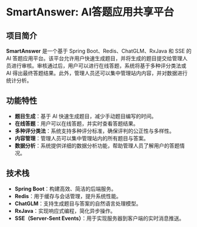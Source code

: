 # SmartAnswer: AI答题应用共享平台

## 项目简介

**SmartAnswer** 是一个基于 Spring Boot、Redis、ChatGLM、RxJava 和 SSE 的 AI 答题应用平台。该平台允许用户快速生成题目，并将生成的题目提交给管理人员进行审核。审核通过后，用户可以进行在线答题，系统将基于多种评分类法或 AI 得出最终答题结果。此外，管理人员还可以集中管理站内内容，并对数据进行统计分析。

## 功能特性

- **题目生成**：基于 AI 快速生成题目，减少手动题目编写的时间。
- **在线答题**：用户可以在线答题，并实时查看答题结果。
- **多种评分类法**：系统支持多种评分标准，确保评判的公正性与多样性。
- **内容管理**：管理人员可以集中管理站内的所有题目与答案。
- **数据分析**：系统提供详细的数据分析功能，帮助管理人员了解用户的答题情况。

## 技术栈

- **Spring Boot**：构建高效、简洁的后端服务。
- **Redis**：用于缓存与会话管理，提升系统性能。
- **ChatGLM**：支持生成题目与答案的自然语言处理模型。
- **RxJava**：实现响应式编程，简化异步操作。
- **SSE（Server-Sent Events）**：用于实现服务器到客户端的实时消息推送。

